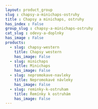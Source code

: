 ```yaml
---
layout: product_group
slug : chapsy-a-minichaps-ostruhy
title : Chapsy a minichaps, ostruhy
has_index : False
group_slug : chapsy-a-minichaps-ostruhy
cat_slug : odevy-a-doplnky
has_image : False
products:
  - slug: chapsy-western
    title: Chapsy western
    has_image: False
  - slug: minichaps
    title: Minichaps
    has_image: False
  - slug: nepromokave-navleky
    title: Nepromokavé návleky
    has_image: False
  - slug: reminky-k-ostruham
    title: Řemínky k ostruhám
    has_image: False
---
```


